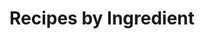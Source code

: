 ---
title: Recipes by Ingredient
layout: tags
permalink: /tags/
show_excerpts: true
entries_layout: list
---